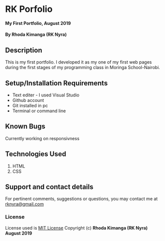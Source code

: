 # RK Porfolio
#### My First Portfolio, August 2019
#### By **Rhoda Kimanga (RK Nyra)**
## Description
This is my first portfolio. I developed it as my one of my first web pages during the first stages of my programming class in Moringa School-Nairobi. 
## Setup/Installation Requirements
* Text editer - I used Visual Studio
* Github account
* Git installed in pc
* Terminal or command line
## Known Bugs
Currently working on responsivness
## Technologies Used
1. HTML
2. CSS

## Support and contact details
For pertinent comments, suggestions or questions, you may contact me at <a href="https://www.gmail.com/">rknyra@gmail.com</a>
### License
License used is <a href="https://choosealicense.com/licenses/mit/">MIT License</a>
Copyright (c) **Rhoda Kimanga (RK Nyra) August 2019**

